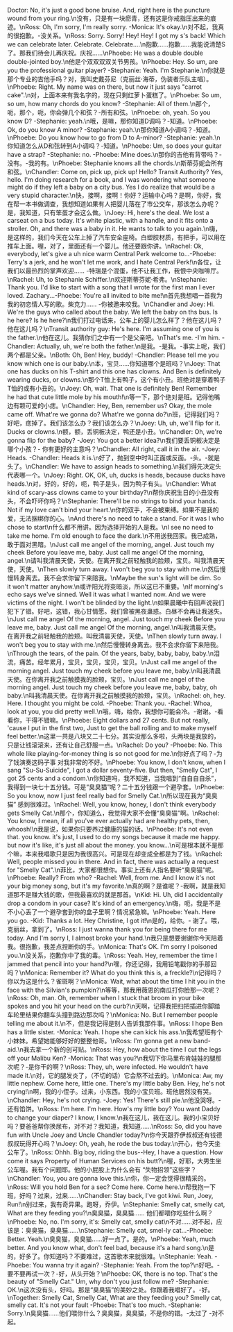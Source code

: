Doctor: No, it's just a good bone bruise. And, right here is the puncture wound from your ring.\n没有，只是有一块瘀青，还有这是你戒指压出来的痕迹。\nRoss: Oh, I'm sorry, I'm really sorry. -Monica: It's okay.\n对不起，我真的很抱歉。-没关系。\nRoss: Sorry. Sorry! Hey! Hey! I got my s's back! Which we can celebrate later. Celebrate. Celebrate....\n抱歉……抱歉……我能说清楚S了。那我们待会儿再庆祝。庆祝……\nPhoebe: He was a double double double-jointed boy.\n他是个双双双双关节男孩。\nPhoebe: Hey. So um, are you the professional guitar player? -Stephanie: Yeah. I'm Stephanie.\n你就是那个专业的吉他手吗？对，我叫史戴芬尼（克丽丝·海蒂，伪装者乐队主唱）。\nPhoebe: Right. My name was on there, but now it just says "carrot cake".\n对，上面本来有我名字的，现在只剩红萝卜蛋糕了。\nPhoebe: So um, so um, how many chords do you know? -Stephanie: All of them.\n那个，呃，那个，呃，你会弹几个和弦？-所有和弦。\nPhoebe: oh, yeah. So you know D? -Stephanie: yeah.\n哦，是嘛，那你知道D调吗？-知道。\nPhoebe: Ok, do you know A minor? -Stephanie: yeah.\n那你知道A小调吗？-知道。\nPhoebe: Do you know how to go from D to A-minor? -Stephanie: yeah.\n你知道怎么从D和弦转到A小调吗？-知道。\nPhoebe: Um, so does your guitar have a strap? -Stephanie: no. -Phoebe: Mine does.\n那你的吉他有背带吗？-没有。-我的有。\nPhoebe: Stephanie knows all the chords.\n斯蒂芬妮会所有和弦。\nChandler: Come on, pick up, pick up! Hello? Transit Authority? Yes, hello. I'm doing research for a book, and I was wondering what someone might do if they left a baby on a city bus. Yes I do realize that would be a very stupid character.\n快，接啊，接啊！你好？运输中心吗？是啊，你好，我在帮一本书做调查，我想知道如果有人把婴儿落在了市公交车，那该怎么办呢？是，我知道，只有笨蛋才会这么做。\nJoey: Hi, here's the deal. We lost a carseat on a bus today. It's white plastic, with a handle, and it fits onto a stroller. Oh, and there was a baby in it. He wants to talk to you again.\n嗨，是这样的，我们今天在公车上掉了汽车安全座椅。白塑胶材质，有把手，可以用在推车上面。喔，对了，里面还有一个婴儿。他还要跟你讲。\nRachel: Ok, everybody, let's give a uh nice warm Central Perk welcome to...-Phoebe: Terry's a jerk, and he won't let me work, and I hate Central Perk!\n各位，让我们以最热烈的掌声欢迎…… -特瑞是个混蛋，他不让我工作，我恨中央咖啡厅。\nRachel: Uh, to Stephanie Schiffer.\n欢迎斯蒂芬妮·希弗。\nStephanie: Thank you. I'd like to start with a song that I wrote for the first man I ever loved. Zachary...-Phoebe: You're all invited to bite me!\n首先我想唱一首我为我的初恋情人写的歌。柴克力…… -你被邀来咬我。\nChandler and Joey: Hi. We're the guys who called about the baby. We left the baby on ths bus. Is he here? Is he here?\n我们打过电话来，公车上的婴儿怎么样了？他在这儿吗？他在这儿吗？\nTransit authority guy: He's here. I'm assuming one of you is the father.\n他在这儿。我猜你们之中有一个是父亲吧。\nThat's me. -I'm him. -Chandler: Actually, uh, we're both the father.\n是我。-是我。-事实上呢，我们两个都是父亲。\nBoth: Oh, Ben! Hey, buddy! -Chandler: Please tell me you know which one is our baby.\n本，宝贝……你知道哪个是班吗？\nJoey: That one has ducks on his T-shirt and this one has clowns. And Ben is definitely wearing ducks, or clowns.\n那个T恤上有鸭子，这个有小丑。班绝对是穿着鸭子T恤的或有小丑的。\nJoey: Oh, wait. That one is definitely Ben! Remember he had that cute little mole by his mouth!\n等一下，那个绝对是班。记得他嘴边有颗可爱的小痣。\nChandler: Hey, Ben, remember us? Okay, the mole came off. What're we gonna do? What're we gonna do?\n班，记得我们吗？好吧，痣掉了。我们该怎么办？我们该怎么办？\nJoey: Uh, uh, we'll flip for it. Ducks or clowns.\n额，额，丢铜板决定，鸭还是小丑。\nChandler: Oh, we're gonna flip for the baby? -Joey: You got a better idea?\n我们要丢铜板决定是哪个小孩？- 你有更好的主意吗？\nChandler: All right, call it in the air. -Joey: Heads. -Chandler: Heads it is.\n好了，抛到空中时叫正面或反面。-头。-就是头了。\nChandler: We have to assign heads to something.\n我们得先决定头代表哪一个。\nJoey: Right. OK, OK, uh, ducks is heads, because ducks have heads.\n对，好的，好的，呃，鸭子是头，因为鸭子有头。\nChandler: What kind of scary-ass clowns came to your birthday?\n帮你庆祝生日的小丑没有头，不会吓坏你吗？\nStephanie: There'll be no strings to bind your hands. Not if my love can't bind your heart.\n你的双手，不会被束缚。如果不是我的爱，无法捆绑你的心。\nAnd there's no need to take a stand. For it was I who chose to start\n什么都不用讲。因为选择开始的人是我。\nI see no need to take me home. I'm old enough to face the dark.\n不用送我回家。我已成熟，敢于面对黑暗。\nJust call me angel of the morning, angel. Just touch my cheek Before you leave me, baby. Just call me angel Of the morning, angel.\n请叫我清晨天使，天使。在离开我之前轻触我的脸颊，宝贝。叫我清晨天使，天使。\nThen slowly turn away. I won't beg you to stay with me.\n然后慢慢转身离去。我不会求你留下来陪我。\nMaybe the sun's light will be dim. So it won't matter anyhow.\n或许阳光将变暗淡，所以这已不重要。\nIf morning's echo says we've sinned. Well it was what I wanted now. And we were victims of the night. I won't be blinded by the light.\n如果晨曦中有回声说我们犯下了错。好吧，这错，我心甘情愿。我们曾被黑夜蛊惑。白昼不会再让我迷失。\nJust call me angel Of the morning, angel. Just touch my cheek Before you leave me, baby. Just call me angel Of the morning, angel.\n叫我清晨天使。在离开我之前轻触我的脸颊。叫我清晨天使，天使。\nThen slowly turn away. I won't beg you to stay with me.\n然后慢慢转身离去。我不会求你留下来陪我。\nThrough the tears, of the pain. Of the years, baby, baby, baby, baby.\n泪流，痛苦。经年累月，宝贝，宝贝，宝贝，宝贝。\nJust call me angel of the morning angel. Just touch my cheek before you leave me, baby.\n叫我清晨天使。在你离开我之前触摸我的脸颊，宝贝。\nJust call me angel of the morning angel. Just touch my cheek before you leave me, baby, baby, oh baby.\n叫我清晨天使。在你离开我之前触摸我的脸颊，宝贝。\nRachel: oh, hey. Here. I thought you might be cold. -Phoebe: Thank you. -Rachel: Whoa, look at you, you did pretty well.\n哦，嗨，给你，我想你可能会冷。-谢谢。-看看你，干得不错嘛。\nPhoebe: Eight dollars and 27 cents. But not really, 'cause I put in the first two, Just to get the ball rolling and to make myself feel better.\n这里一共是八块又二十七分。其实没那么多啦，头两块是我放的，只是让钱滚滚来，还有让自己舒服一点。\nRachel: Do you? -Phoebe: No. This whole like playing-for-money thing is so not good for me.\n你好点了吗？-为了钱演奏这码子事 对我非常的不好。\nPhoebe: You know, I don't know, when I sang "Su-Su-Suicide", I got a dollar seventy-five. But then, "Smelly Cat", I got 25 cents and a condom.\n你知道吗，我不知道，当我唱到“自自自自杀”，我得到一块七十五分钱。可是“臭臭猫”呢？二十五分钱跟一个避孕套。\nPhoebe: So you know, now I just feel really bad for Smelly Cat.\n所以现在我为“臭臭猫” 感到很难过。\nRachel: Well, you know, honey, I don't think everybody gets Smelly Cat.\n那个，你知道么，我觉得大家不会懂“臭臭猫”啊。\nRachel: You know, I mean, if all you've ever actually had are healthy pets, then, whoosh!\n我是说，如果你只要养过健康的猫的话。\nPhoebe: It's not even that. you know. it's just, I used to do my songs because it made me happy. but now it's like, it's just all about the money. you know...\n可是根本就不是那个嘛，本来我唱歌只是因为我很高兴。可是现在却变成全都是为了钱。\nRachel: Well, people missed you in there. And in fact, there was actually a request for "Smelly Cat".\n菲比，大家都很想你。事实上还有人指名要听“臭臭猫”呢。\nPhoebe: Really? From who? -Rachel: Well, from me. And I know it's not your big money song, but it's my favorite.\n真的啊？是谁呢？-我啊，就是我知道那不是赚大钱的歌，但我最喜欢的就是那首。\nKid: Hi. Uh, did I accidentally drop a condom in your case? It's kind of an emergency.\n嗨，呃，我是不是不小心丢了一个避孕套到你的盒子里啊？情况紧急嘛。\nPhoebe: Yeah. Here you go. -Kid: Thanks a lot. Hey Christine, I got it!\n是的，给你。- 谢了。喂，克丽丝，拿到了。\nRoss: I just wanna thank you for being there for me today. And I'm sorry I, I almost broke your hand.\n我只是想要谢谢你今天陪着我。很抱歉，我差点捏断你的手。\nMonica: That's OK. I'm sorry I poisoned you.\n没关系，抱歉你中了我的毒。\nRoss: Yeah. Hey, remember the time I jammed that pencil into your hand?\n嘿，你还记得，我用铅笔戳你的手那回吗？\nMonica: Remember it? What do you think this is, a freckle?\n记得吗？你以为这是什么？雀斑啊？\nMonica: Wait, what about the time I hit you in the face with the Silvian's pumpkin?\n等等，那我用薇恩的南瓜打你脸那一次呢？\nRoss: Oh, man. Oh, remember when I stuck that broom in your bike spokes and you hit your head on the curb?\n天啊，记得我把扫把插进你脚踏车轮里结果你翻车头撞到路边那次吗？\nMonica: No. But I remember people telling me about it.\n不，但是我记得是别人告诉我那件事。\nRoss: I hope Ben has a little sister. -Monica: Yeah. I hope she can kick his ass.\n我希望班有个小妹妹。希望她能够好好的整整他哥。\nRoss: I'm gonna get a new band-aid.\n我去拿一个新的创可贴。\nRoss: Hey, how about the time I cut the legs off your Malibu Ken? -Monica: That was you?\n我切下你马里布肯娃娃的腿那次呢？-是你干的啊？\nRoss: They, uh, were infected. He wouldn't have made it.\n对，它的腿发炎了，（不切的话）它会熬不过去的。\nMonica: Aw, my little nephew. Come here, little one. There's my little baby Ben. Hey, he's not crying!\n啊，我的小侄子。过来，小东西。我的小宝贝班。班他居然没有哭。\nChandler: Hey, he's not crying. -Joey: Yes! There's still pie.\n他没哭呀。-还有馅饼。\nRoss: I'm here. I'm here. How's my little boy? You want Daddy to change your diaper? I know, I know.\n我在这儿，我在这儿。我的小宝贝好吗？要爸爸帮你换尿布，对不对？我知道，我知道……\nRoss: So, did you have fun with Uncle Joey and Uncle Chandler today?\n你今天跟乔伊叔叔还有钱德叔叔玩得开心吗？\nJoey: Oh, yeah, he rode the bus today.\n开心，他今天坐公车了。\nRoss: Ohhh. Big boy, riding the bus--Hey, I have a question. How come it says Property of Human Services on his butt?\n喔，好耶，大男生坐公车喔。我有个问题耶。他的小屁股上为什么会有 “失物招领”这些字？\nChandler: You, you are gonna love this.\n你，你一定会觉得很精采的。\nRoss: Will you hold Ben for a sec? Come here. Come here.\n帮我抱一下班，好吗？过来，过来……\nChandler: Stay back, I've got kiwi. Run, Joey, Run!\n别过来，我有奇异果。跑呀，乔伊。\nStephanie: Smelly cat, smelly cat, What are they feeding you?\n臭臭猫，臭臭猫…… 他们都喂你吃些什么啊？\nPhoebe: No, no. I'm sorry, it's: Smelly cat, smelly cat\n不对……对不起，应该是：臭臭猫，臭臭猫……\nStephanie: Smelly cat, smel-ly cat...-Phoebe: Better. Yeah.\n臭臭猫，臭臭猫……好一点了。是的。\nPhoebe: Yeah, much better. And you know what, don't feel bad, because it's a hard song.\n是的，好多了。你知道吗？不要难过，这首歌本来就很难。\nStephanie: Yeah. -Phoebe: You wanna try it again? -Stephanie: Yeah. From the top?\n好吧。-要不要再试一次？-好，从头开始？\nPhoebe: OK, there is no top. That's the beauty of "Smelly Cat." Um, why don't you just follow me? -Stephanie: OK.\n这次没有头，好吗。那是“臭臭猫”的美妙之处。你跟着我唱好了。-好。\nTogether: Smelly Cat, Smelly Cat, What are they feeding you? Smelly cat, smelly cat. It's not your fault -Phoebe: That's too much. -Stephanie: Sorry.\n臭臭猫……他们喂你什么？臭臭猫，臭臭猫，不是你的错。-太过了 -对不起。
        